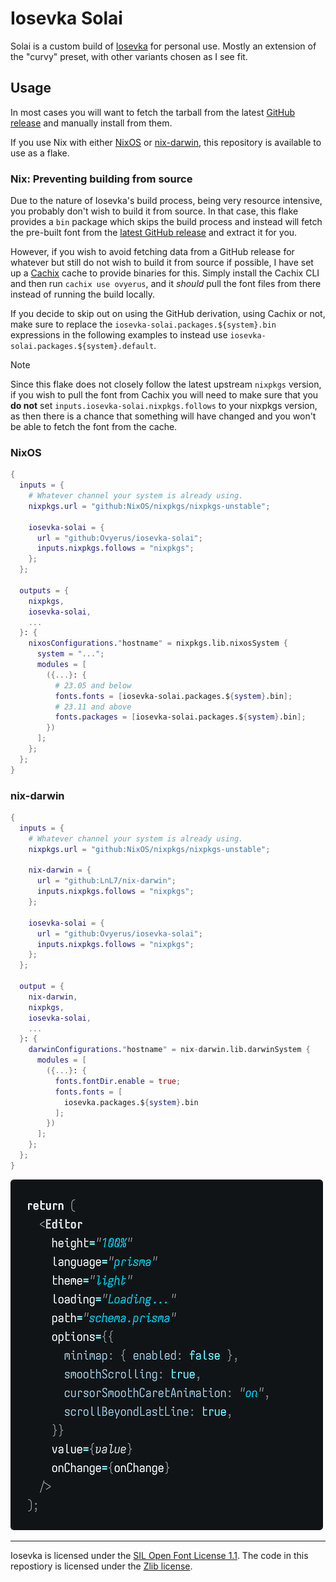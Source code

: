 # Iosevka Solai

Solai is a custom build of [Iosevka](https://github.com/be5invis/iosevka) for
personal use. Mostly an extension of the "curvy" preset, with other variants
chosen as I see fit.

## Usage

In most cases you will want to fetch the tarball from the latest
[GitHub release](https://github.com/Ovyerus/iosevka-solai/releases) and manually
install from them.

If you use Nix with either [NixOS](https://nixos.org) or
[nix-darwin](https://github.com/LnL7/nix-darwin), this repository is available
to use as a flake.

### Nix: Preventing building from source

Due to the nature of Iosevka's build process, being very resource intensive, you
probably don't wish to build it from source. In that case, this flake provides a
`bin` package which skips the build process and instead will fetch the pre-built
font from the
[latest GitHub release](https://github.com/Ovyerus/iosevka-solai/releases/latest)
and extract it for you.

However, if you wish to avoid fetching data from a GitHub release for whatever
but still do not wish to build it from source if possible, I have set up a
[Cachix](https://cachix.org) cache to provide binaries for this. Simply install
the Cachix CLI and then run `cachix use ovyerus`, and it _should_ pull the font
files from there instead of running the build locally.

If you decide to skip out on using the GitHub derivation, using Cachix or not,
make sure to replace the `iosevka-solai.packages.${system}.bin` expressions in
the following examples to instead use
`iosevka-solai.packages.${system}.default`.

> [!NOTE]  
> Since this flake does not closely follow the latest upstream `nixpkgs`
> version, if you wish to pull the font from Cachix you will need to make sure
> that you **do not** set `inputs.iosevka-solai.nixpkgs.follows` to your nixpkgs
> version, as then there is a chance that something will have changed and you
> won't be able to fetch the font from the cache.

### NixOS

```nix
{
  inputs = {
    # Whatever channel your system is already using.
    nixpkgs.url = "github:NixOS/nixpkgs/nixpkgs-unstable";

    iosevka-solai = {
      url = "github:Ovyerus/iosevka-solai";
      inputs.nixpkgs.follows = "nixpkgs";
    };
  };

  outputs = {
    nixpkgs,
    iosevka-solai,
    ...
  }: {
    nixosConfigurations."hostname" = nixpkgs.lib.nixosSystem {
      system = "...";
      modules = [
        ({...}: {
          # 23.05 and below
          fonts.fonts = [iosevka-solai.packages.${system}.bin];
          # 23.11 and above
          fonts.packages = [iosevka-solai.packages.${system}.bin];
        })
      ];
    };
  };
}
```

### nix-darwin

```nix
{
  inputs = {
    # Whatever channel your system is already using.
    nixpkgs.url = "github:NixOS/nixpkgs/nixpkgs-unstable";

    nix-darwin = {
      url = "github:LnL7/nix-darwin";
      inputs.nixpkgs.follows = "nixpkgs";
    };

    iosevka-solai = {
      url = "github:Ovyerus/iosevka-solai";
      inputs.nixpkgs.follows = "nixpkgs";
    };
  };

  output = {
    nix-darwin,
    nixpkgs,
    iosevka-solai,
    ...
  }: {
    darwinConfigurations."hostname" = nix-darwin.lib.darwinSystem {
      modules = [
        ({...}: {
          fonts.fontDir.enable = true;
          fonts.fonts = [
            iosevka.packages.${system}.bin
          ];
        })
      ];
    };
  };
}
```

![Example of Iosevka Solai](example.png)

---

Iosevka is licensed under the
[SIL Open Font License 1.1](https://github.com/be5invis/Iosevka/blob/main/LICENSE.md).
The code in this repostiory is licensed under the [Zlib license](./LICENSE).
